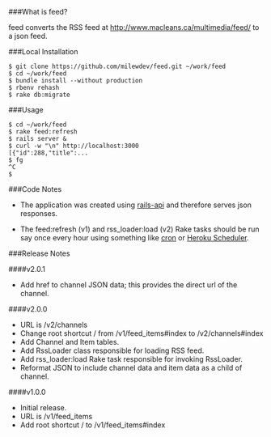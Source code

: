###What is feed?

feed converts the RSS feed at http://www.macleans.ca/multimedia/feed/ to a json feed.


###Local Installation

```shell
$ git clone https://github.com/milewdev/feed.git ~/work/feed
$ cd ~/work/feed
$ bundle install --without production
$ rbenv rehash
$ rake db:migrate
```


###Usage

```shell
$ cd ~/work/feed
$ rake feed:refresh
$ rails server &
$ curl -w "\n" http://localhost:3000
[{"id":288,"title":...
$ fg
^C
$
```


###Code Notes

- The application was created using [rails-api](https://github.com/rails-api/rails-api)
and therefore serves json responses.

- The feed:refresh (v1) and rss_loader:load (v2) Rake tasks should be run say
once every hour using something like [cron](http://en.wikipedia.org/wiki/Cron)
or [Heroku Scheduler](https://devcenter.heroku.com/articles/scheduler).



###Release Notes

####v2.0.1
- Add href to channel JSON data; this provides the direct url of the channel.

####v2.0.0
- URL is /v2/channels
- Change root shortcut / from /v1/feed_items#index to /v2/channels#index
- Add Channel and Item tables.
- Add RssLoader class responsible for loading RSS feed.
- Add rss_loader:load Rake task responsible for invoking RssLoader.
- Reformat JSON to include channel data and item data as a child of channel.


####v1.0.0
- Initial release.
- URL is /v1/feed_items
- Add root shortcut / to /v1/feed_items#index
